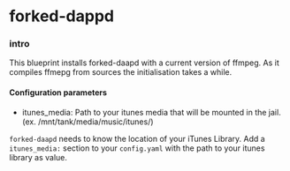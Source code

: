# forked-dappd

### intro
This blueprint installs forked-daapd with a current version of ffmpeg.
As it compiles ffmepg from sources the initialisation takes a while.

#### Configuration parameters

- itunes_media: Path to your itunes media that will be mounted in the jail. (ex. /mnt/tank/media/music/itunes/)

`forked-daapd` needs to know the location of your iTunes Library. Add a `itunes_media:`
section to your `config.yaml` with the  path to your itunes library as value.